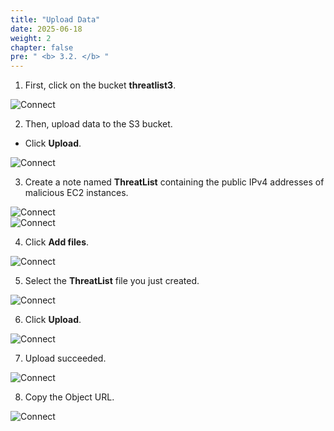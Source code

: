 ```yaml
---
title: "Upload Data"
date: 2025-06-18
weight: 2
chapter: false
pre: " <b> 3.2. </b> "
---
```


1. First, click on the bucket **threatlist3**.

![Connect](/000058-SessionManager/images/3.connect/image2.2.47.png)

2. Then, upload data to the S3 bucket.  
  + Click **Upload**.

![Connect](/000058-SessionManager/images/3.connect/image2.2.48.png)

3. Create a note named **ThreatList** containing the public IPv4 addresses of malicious EC2 instances.

![Connect](/000058-SessionManager/images/3.connect/image2.2.49.png)  
![Connect](/000058-SessionManager/images/3.connect/image2.2.50.png)

4. Click **Add files**.

![Connect](/000058-SessionManager/images/3.connect/image2.2.51.png)

5. Select the **ThreatList** file you just created.

![Connect](/000058-SessionManager/images/3.connect/image2.2.52.png)

6. Click **Upload**.

![Connect](/000058-SessionManager/images/3.connect/image2.2.53.png)

7. Upload succeeded.

![Connect](/000058-SessionManager/images/3.connect/image2.2.54.png)

8. Copy the Object URL.

![Connect](/000058-SessionManager/images/3.connect/image2.2.55.png)
